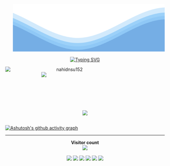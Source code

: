 <!DOCTYPE html>
<html lang="en">
<head>
    <meta charset="UTF-8">
    <meta http-equiv="X-UA-Compatible" content="IE=edge">
    <meta name="viewport" content="width=device-width, initial-scale=1.0">
</head>
<body>
<p align="center">
  <ul>   
    <img src="https://raw.githubusercontent.com/fredgrott/FredGrott/gh-pages/waves.svg" width="100%" height="150">
      <!-- <h1 align="center">Hi, I'm Nazmul Hasan </h1>
      <h1 align="center">Flutter Developer</h1> -->
    </ul>
</p>	

<p align=center>
  <div align="center">
    <a href="https://git.io/typing-svg"><img src="https://readme-typing-svg.demolab.com?font=Roboto&weight=900&size=30&pause=1000&color=FFFFFF&center=true&vCenter=true&multiline=true&width=435&height=100&lines=Hi%2C+I'm+Nazmul+Hasan;Flutter+Developer" alt="Typing SVG" /></a>
  </div>
</p>

      
<p align=center>
  <div align=center>
    <a href="https://github.com/nahidnsu152/github-readme-streak-stats" title="Go to Source">
      <img align="left" width=390 src="https://github-readme-streak-stats.herokuapp.com/?user=nahidnsu152&theme=react&border=61dafb&hide_border=true" alt="nahidnsu152" />
    </a>
    <a href="https://github.com/nahidnsu152/github-readme-stats" title="Go to Source">
      <img align="right" width=390 src="https://github-readme-stats.vercel.app/api?username=nahidnsu152&show_icons=true&theme=react&border_color=61dafb&hide_border=true&count_private=true&include_all_commits=true" />
    </a>
  </div>
  <br><br><br><br><br><br><br><br>
  <div align=center>
    <a href="https://github.com/nahidnsu152/github-readme-stats">
      <img width=325 align="center" src="https://github-readme-stats.vercel.app/api/top-langs/?username=nahidnsu152&hide=c%23,powershell,Mathematica,Ruby,Objective-C,Objective-C%2b%2b,Cuda&title_color=61dafb&text_color=ffffff&icon_color=61dafb&bg_color=20232a&langs_count=8&layout=compact&border_color=61dafb&hide_border=true&count_private=true&include_all_commits=true" />
    </a>
  </div>
  <br>
</p>

[![Ashutosh's github activity graph](https://github-readme-activity-graph.cyclic.app/graph?username=nahidnsu152&theme=react-dark&bg_color=20232a&hide_border=true)](https://github.com/nahidnsu152/github-readme-activity-graph)


<hr>

</p>
  <p align="center"> 
  <b>Visitor count</b><br>
  <img src="https://profile-counter.glitch.me/nahidnsu152/count.svg" />
</p>

<p align="center">
<a href="https://nahid.kodkofe.com"><img src="https://img.shields.io/badge/-nahid.kodkofe.com-3423A6?style=flat&logo=Google-Chrome&logoColor=white"/></a>
<a href="https://www.linkedin.com/in/nahid-nsu152"><img src="https://img.shields.io/badge/-Nazmul%20Hasan%20-0077B5?style=flat&logo=Linkedin&logoColor=white"/></a>
<a href="mailto:nahid.nsu152@gmail.com"><img src="https://img.shields.io/badge/-Gmail-D14836?style=flat&logo=Gmail&logoColor=white"/></a>
<a href="https://instagram.com/nazmul___hasan_nahid"><img src="https://img.shields.io/badge/-Instagram-E4405F?style=flat&logo=Instagram&logoColor=white"/></a>
<a href="https://www.facebook.com/nahid-nsu152"><img src="https://img.shields.io/badge/-Facebook-1877F2?style=flat&logo=Facebook&logoColor=white"/></a>
<a href="https://stackoverflow.com/users/14656752/nazmul-hasan"><img src="https://img.shields.io/badge/Stack_Overflow-FE7A16?style=flat&&logo=stack-overflow&logoColor=white"/></a>
</p>

</body>
</html>
